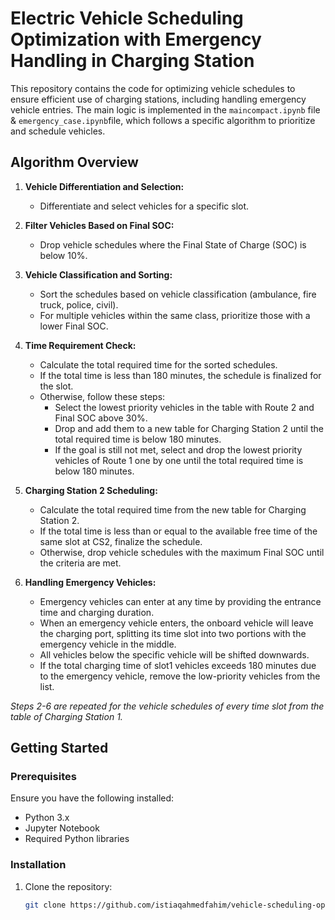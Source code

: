 # Electric Vehicle Scheduling Optimization with Emergency Handling in Charging Station

This repository contains the code for optimizing vehicle schedules to ensure efficient use of charging stations, including handling emergency vehicle entries. The main logic is implemented in the `maincompact.ipynb` file & `emergency_case.ipynb`file, which follows a specific algorithm to prioritize and schedule vehicles.

## Algorithm Overview

1. **Vehicle Differentiation and Selection:**
   - Differentiate and select vehicles for a specific slot.

2. **Filter Vehicles Based on Final SOC:**
   - Drop vehicle schedules where the Final State of Charge (SOC) is below 10%.

3. **Vehicle Classification and Sorting:**
   - Sort the schedules based on vehicle classification (ambulance, fire truck, police, civil).
   - For multiple vehicles within the same class, prioritize those with a lower Final SOC.

4. **Time Requirement Check:**
   - Calculate the total required time for the sorted schedules.
   - If the total time is less than 180 minutes, the schedule is finalized for the slot.
   - Otherwise, follow these steps:
     - Select the lowest priority vehicles in the table with Route 2 and Final SOC above 30%.
     - Drop and add them to a new table for Charging Station 2 until the total required time is below 180 minutes.
     - If the goal is still not met, select and drop the lowest priority vehicles of Route 1 one by one until the total required time is below 180 minutes.

5. **Charging Station 2 Scheduling:**
   - Calculate the total required time from the new table for Charging Station 2.
   - If the total time is less than or equal to the available free time of the same slot at CS2, finalize the schedule.
   - Otherwise, drop vehicle schedules with the maximum Final SOC until the criteria are met.

6. **Handling Emergency Vehicles:**
   - Emergency vehicles can enter at any time by providing the entrance time and charging duration.
   - When an emergency vehicle enters, the onboard vehicle will leave the charging port, splitting its time slot into two portions with the emergency vehicle in the middle.
   - All vehicles below the specific vehicle will be shifted downwards.
   - If the total charging time of slot1 vehicles exceeds 180 minutes due to the emergency vehicle, remove the low-priority vehicles from the list.

*Steps 2-6 are repeated for the vehicle schedules of every time slot from the table of Charging Station 1.*

## Getting Started

### Prerequisites

Ensure you have the following installed:
- Python 3.x
- Jupyter Notebook
- Required Python libraries 

### Installation

1. Clone the repository:
   ```sh
   git clone https://github.com/istiaqahmedfahim/vehicle-scheduling-optimization.git
